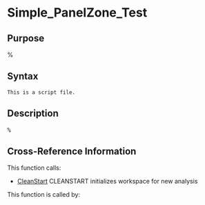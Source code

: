 
<!-- <a name="_top"></a>
<div><a href="../../../../../index.md">Home</a> &gt;  <a href="#">..</a> &gt; <a href="#">..</a> &gt; <a href="#">FEDEASLab</a> &gt; <a href="#">src</a> &gt; <a href="index.md">Other</a> &gt; Simple_PanelZone_Test.m</div> -->

<!--<table width="100%"><tr><td align="left"><a href="../../../../../index.md"><img alt="<" border="0" src="../../../../../left.png">&nbsp;Master index</a></td>
<td align="right"><a href="index.md">Index for ..\..\FEDEASLab\src\Other&nbsp;<img alt=">" border="0" src="../../../../../right.png"></a></td></tr></table>-->
# Simple_PanelZone_Test
<!-- <h1>Simple_PanelZone_Test
</h1> -->

## <a name="_name"></a>Purpose

<!-- <h2 id="purpose"><a name="_name"></a>Purpose</h2> -->

%

<!-- <div class="box"><strong>%</strong></div> -->

## <a name="_synopsis"></a>Syntax

`This is a script file.` 
## <a name="_description"></a>Description

<pre class="comment">%</pre>
<!-- <div class="fragment"><pre class="comment">%</pre></div> -->

<!-- crossreference -->
## <a name="_cross"></a>Cross-Reference Information

This function calls:
<ul style="list-style-image:url(../../../../../matlabicon.gif)">
<li><a href="../../../../../../../FEDEASLab/src/Utilities/CleanStart" class="code" title="">CleanStart</a>	CLEANSTART initializes workspace for new analysis</li></ul>
This function is called by:
<ul style="list-style-image:url(../../../../../matlabicon.gif)">
</ul>
<!-- crossreference -->




<!-- <hr><address>Generated on Thu 09-Jul-2020 10:09:04 by <strong><a href="http://www.artefact.tk/software/matlab/m2html/" title="Matlab Documentation in HTML">m2html</a></strong> &copy; 2005</address> -->